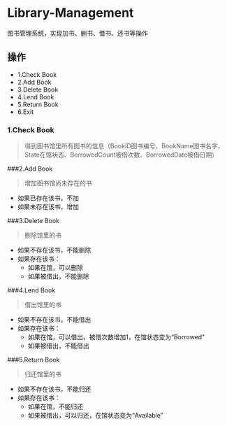 # Library-Management
图书管理系统，实现加书、删书、借书、还书等操作

## 操作
- 1.Check Book
- 2.Add Book
- 3.Delete Book
- 4.Lend Book
- 5.Return Book
- 6.Exit

### 1.Check Book
> 得到图书馆里所有图书的信息（BookID图书编号、BookName图书名字、State在馆状态、BorrowedCount被借次数、BorrowedDate被借日期）

###2.Add Book
> 增加图书馆尚未存在的书

- 如果已存在该书，不加
- 如果未存在该书，增加


###3.Delete Book
> 删除馆里的书

- 如果不存在该书，不能删除
- 如果存在该书：
	- 如果在馆，可以删除
	- 如果被借出，不能删除

###4.Lend Book
> 借出馆里的书

- 如果不存在该书，不能借出
- 如果存在该书：
	- 如果在馆，可以借出，被借次数增加1，在馆状态变为“Borrowed”
	- 如果被借出，不能借出

###5.Return Book
> 归还馆里的书

- 如果不存在该书，不能归还
- 如果存在该书：
	- 如果在馆，不能归还
	- 如果被借出，可以归还，在馆状态变为“Available”